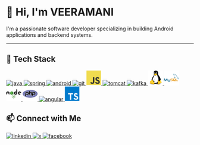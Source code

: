 # 👋 Hi, I'm VEERAMANI

I'm a passionate software developer specializing in building Android applications and backend systems.

---

## 🚀 Tech Stack
<p align="left">
     <!-- java -->
    <a href="https://www.oracle.com/java/technologies/" target="_blank" title="Java" rel="noopener noreferrer"> 
        <img src="https://www.vectorlogo.zone/logos/java/java-icon.svg" alt="java" width="40" height="40"/> 
    </a>
    <!-- spring boot-->
    <a href="https://spring.io/projects/spring-boot" target="_blank" rel="noopener noreferrer" title="Spring Boot"> 
        <img src="https://www.vectorlogo.zone/logos/springio/springio-icon.svg" alt="spring" width="40" height="40"/> 
    </a>
    <!-- Android -->
    <a href="https://developer.android.com/" target="_blank" rel="noopener noreferrer" title="Android"> 
        <img src="https://www.svgrepo.com/show/349588/android.svg" alt="android" width="40" height="40"/> 
    </a>
    <!-- git -->
    <a href="https://git-scm.com/" target="_blank" rel="noreferrer" title="Git"> 
        <img src="https://www.vectorlogo.zone/logos/git-scm/git-scm-icon.svg" alt="git" width="40" height="40"/> 
    </a>
    <!-- java script -->
    <a href="https://developer.mozilla.org/en-US/docs/Web/JavaScript" target="_blank" rel="noreferrer" title="Java Script"> 
        <img src="https://raw.githubusercontent.com/devicons/devicon/master/icons/javascript/javascript-original.svg" alt="javascript" width="40" height="40"/>
    </a>
    <!-- apache tomcat -->
    <a href="https://tomcat.apache.org/" target="_blank" rel="noreferrer" title="Apache Tomcat">
        <img src="https://www.vectorlogo.zone/logos/apache_tomcat/apache_tomcat-icon.svg" alt="tomcat" width="40" height="40"/>
    </a> 
    <!-- apache -->
    <a href="https://kafka.apache.org/" target="_blank" rel="noreferrer" title="Apache">
        <img src="https://www.vectorlogo.zone/logos/apache/apache-icon.svg" alt="kafka" width="40" height="40"/>
    </a>
    <!-- linux -->
    <a href="https://www.linux.org/" target="_blank" rel="noreferrer" title="Linux">
        <img src="https://raw.githubusercontent.com/devicons/devicon/master/icons/linux/linux-original.svg" alt="linux" width="40" height="40"/> 
    </a>
    <!-- mysql -->
    <a href="https://www.mysql.com/" target="_blank" rel="noreferrer" title="MySql">
        <img src="https://raw.githubusercontent.com/devicons/devicon/master/icons/mysql/mysql-original-wordmark.svg" alt="mysql" width="40" height="40"/> </a>
    <!-- node js -->
    <a href="https://nodejs.org" target="_blank" rel="noreferrer" title="Node Js">
        <img src="https://raw.githubusercontent.com/devicons/devicon/master/icons/nodejs/nodejs-original-wordmark.svg" alt="nodejs" width="40" height="40"/>
    </a>
    <!-- php -->
    <a href="https://www.php.net" target="_blank" rel="noreferrer" title="PHP"> 
        <img src="https://raw.githubusercontent.com/devicons/devicon/master/icons/php/php-original.svg" alt="php" width="40" height="40"/>
    </a> 
    <!-- Angular -->
    <a href="https://angular.dev/" target="_blank" rel="noreferrer" title="Angular"> 
        <img src="https://www.vectorlogo.zone/logos/angular/angular-icon.svg" alt="angular" width="40" height="40"/>
    </a>
    <!-- type script -->
    <a href="https://www.typescriptlang.org/" target="_blank" rel="noreferrer" title="Type Script"> 
        <img src="https://raw.githubusercontent.com/devicons/devicon/master/icons/typescript/typescript-original.svg" alt="typescript" width="40" height="40"/>
    </a> 
</p>

## 📫 Connect with Me

<!-- Linked In -->
<a href="https://www.linkedin.com/in/veeramaniamk" target="_blank" rel="noreferrer" title="Linked In"> 
   <img src="https://www.vectorlogo.zone/logos/linkedin/linkedin-tile.svg" alt="linkedin" width="24" height="25"/>
</a> 
<!-- X -->
<a href="https://x.com/veeramaniamk" target="_blank" rel="noreferrer" title="X"> 
   <img src="https://upload.wikimedia.org/wikipedia/commons/b/b7/X_logo.jpg" alt="x" width="24" height="25"/>
</a>
<!-- Facebook -->
<a href="https://www.facebook.com/profile.php?id=61577810201938" target="_blank" rel="noreferrer" title="Facebook"> 
   <img src="https://www.vectorlogo.zone/logos/facebook/facebook-tile.svg" alt="facebook" width="24" height="25"/>
</a>
<!-- <picture>
  <source media="(prefers-color-scheme: dark)" srcset="https://www.vectorlogo.zone/logos/x/x-ar21~bgwhite.svg" width="24" height="25"/>
  <img src="https://www.vectorlogo.zone/logos/x/x-icon.svg" alt="x" width="24" height="25"/>
</picture> -->
